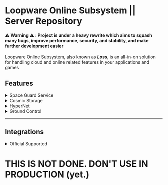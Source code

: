 # Loopware Online Subsystem || Server Repository
#### ⚠️ Warning ⚠️ : Project is under a heavy rewrite which aims to squash many bugs, improve performance, security, and stability, and make further development easier
Loopware Online Subsystem, also known as ***Loss***, is an all-in-on solution for handling cloud and online related features in your applications and games

## Features
<details>
<summary> Space Guard Service </summary>
- A simple and easy to use service that allows for player authentication with the service
</details>

<details>
<summary> Cosmic Storage </summary>
- A robust and configurable solution for storing player data, leader board statistics, save games and downloading external resources
</details>

<details>
<summary> HyperNet </summary>
- A custom built TURN server that allows for multiplayer without needing any centralized servers
</details>

<details>
<summary> Ground Control </summary>
- A custom built communication solution for VoIP and text based chat
</details>

---

## Integrations
<details>
<summary>Official Supported</summary>
- Godot Engine
</details>

# THIS IS NOT DONE. DON'T USE IN PRODUCTION (yet.)